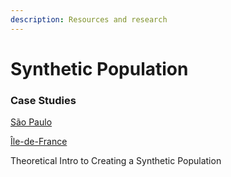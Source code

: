 ```yaml
---
description: Resources and research
---
```


# Synthetic Population

### Case Studies

[São Paulo](https://www.research-collection.ethz.ch/bitstream/handle/20.500.11850/429951/ab1545.pdf?sequence=1\&isAllowed=y)

[Île-de-France](https://www.sciencedirect.com/science/article/pii/S0968090X21003016)



Theoretical Intro to Creating a Synthetic Population
